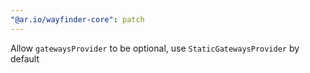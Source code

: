 ```yaml
---
"@ar.io/wayfinder-core": patch
---
```


Allow `gatewaysProvider` to be optional, use `StaticGatewaysProvider` by default
